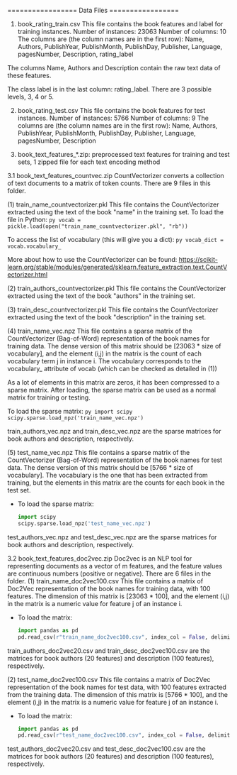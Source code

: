 ================= Data Files =================

1. book_rating_train.csv
This file contains the book features and label for training instances.
Number of instances: 23063
Number of columns: 10
The columns are (the column names are in the first row):
	Name, Authors, PublishYear, PublishMonth, PublishDay, Publisher, Language, pagesNumber, Description, rating_label


The columns Name, Authors and Description contain the raw text data of these features.

The class label is in the last column: rating_label. There are 3 possible levels, 3, 4 or 5.

2. book_rating_test.csv
This file contains the book features for test instances.
Number of instances: 5766
Number of columns: 9
The columns are (the column names are in the first row):
	Name, Authors, PublishYear, PublishMonth, PublishDay, Publisher, Language, pagesNumber, Description


3. book_text_features_*.zip: preprocessed text features for training and test sets, 1 zipped file for each text encoding method

3.1 book_text_features_countvec.zip
CountVectorizer converts a collection of text documents to a matrix of token counts. There are 9 files in this folder.

(1) train_name_countvectorizer.pkl
This file contains the CountVectorizer extracted using the text of the book "name" in the training set.
To load the file in Python:
	```py
	vocab = pickle.load(open("train_name_countvectorizer.pkl", "rb"))
	```
	
To access the list of vocabulary (this will give you a dict):
	```py
	vocab_dict = vocab.vocabulary_
	```
	
More about how to use the CountVectorizer can be found: https://scikit-learn.org/stable/modules/generated/sklearn.feature_extraction.text.CountVectorizer.html

(2) train_authors_countvectorizer.pkl
This file contains the CountVectorizer extracted using the text of the book "authors" in the training set.

(3) train_desc_countvectorizer.pkl
This file contains the CountVectorizer extracted using the text of the book "description" in the training set.

(4) train_name_vec.npz
This file contains a sparse matrix of the CountVectorizer (Bag-of-Word) representation of the book names for training data.
The dense version of this matrix should be [23063 * size of vocabulary], and the element (i,j) in the matrix is the count of each vocabulary term j in instance i. The vocabulary corresponds to the vocabulary_ attribute of vocab (which can be checked as detailed in (1))

As a lot of elements in this matrix are zeros, it has been compressed to a sparse matrix. After loading, the sparse matrix can be used as a normal matrix for training or testing.

To load the sparse matrix:
	```py
	import scipy
	scipy.sparse.load_npz('train_name_vec.npz')
	```

train_authors_vec.npz and train_desc_vec.npz are the sparse matrices for book authors and description, respectively.

(5) test_name_vec.npz
This file contains a sparse matrix of the CountVectorizer (Bag-of-Word) representation of the book names for test data. 
The dense version of this matrix should be [5766 * size of vocabulary]. The vocabulary is the one that has been extracted from training, but the elements in this matrix are the counts for each book in the test set.

* To load the sparse matrix:
	```py
	import scipy
	scipy.sparse.load_npz('test_name_vec.npz')
	```
	
test_authors_vec.npz and test_desc_vec.npz are the sparse matrices for book authors and description, respectively.

3.2 book_text_features_doc2vec.zip
Doc2vec is an NLP tool for representing documents as a vector of m features, and the feature values are continuous numbers (positive or negative). There are 6 files in the folder.
(1) train_name_doc2vec100.csv
This file contains a matrix of Doc2Vec representation of the book names for training data, with 100 features.
The dimension of this matrix is [23063 * 100], and the element (i,j) in the matrix is a numeric value for feature j of an instance i. 

* To load the matrix:
	```py
	import pandas as pd
	pd.read_csv(r"train_name_doc2vec100.csv", index_col = False, delimiter = ',', header=None)
	```

train_authors_doc2vec20.csv and train_desc_doc2vec100.csv are the matrices for book authors (20 features) and description (100 features), respectively.

(2) test_name_doc2vec100.csv
This file contains a matrix of Doc2Vec representation of the book names for test data, with 100 features extracted from the training data.
The dimension of this matrix is [5766 * 100], and the element (i,j) in the matrix is a numeric value for feature j of an instance i. 

* To load the matrix:
	```py
	import pandas as pd
	pd.read_csv(r"test_name_doc2vec100.csv", index_col = False, delimiter = ',', header=None)
	```

test_authors_doc2vec20.csv and test_desc_doc2vec100.csv are the matrices for book authors (20 features) and description (100 features), respectively.